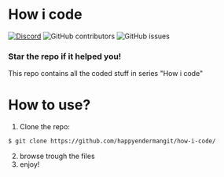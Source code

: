 # How i code
[![Discord](https://img.shields.io/discord/1103066670576193627?style=for-the-badge&color=%235562EA)](https://discord.gg/Q6UYNawvaF)
 ![GitHub contributors](https://img.shields.io/github/contributors/happyendermangit/how-i-code?style=for-the-badge) ![GitHub issues](https://img.shields.io/github/issues/happyendermangit/how-i-code?style=for-the-badge)

### Star the repo if it helped you!
This repo contains all the coded stuff in series "How i code"

# How to use?
1. Clone the repo:
```sh
$ git clone https://github.com/happyendermangit/how-i-code/
```
2. browse trough the files
3. enjoy!
